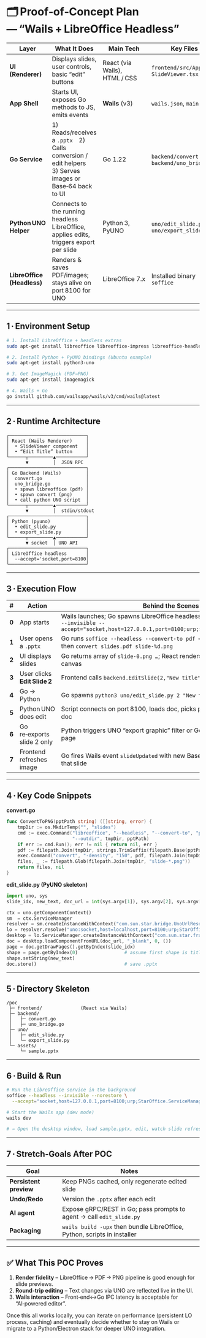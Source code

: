 # 🗂️ Proof‑of‑Concept Plan — “Wails + LibreOffice Headless”

| Layer                      | What It Does                                                                                          | Main Tech                     | Key Files                                     |
| -------------------------- | ----------------------------------------------------------------------------------------------------- | ----------------------------- | --------------------------------------------- |
| **UI (Renderer)**          | Displays slides, user controls, basic “edit” buttons                                                  | React (via Wails), HTML / CSS | `frontend/src/App.tsx`, `SlideViewer.tsx`     |
| **App Shell**              | Starts UI, exposes Go methods to JS, emits events                                                     | **Wails** (v3)                | `wails.json`, `main.go`                       |
| **Go Service**             | 1) Reads/receives a `.pptx` 2) Calls conversion / edit helpers 3) Serves images or Base‑64 back to UI | Go 1.22                       | `backend/convert.go`, `backend/uno_bridge.go` |
| **Python UNO Helper**      | Connects to the running headless LibreOffice, applies edits, triggers export per slide                | Python 3, PyUNO               | `uno/edit_slide.py`, `uno/export_slide.py`    |
| **LibreOffice (Headless)** | Renders & saves PDF/images; stays alive on port 8100 for UNO                                          | LibreOffice 7.x               | Installed binary `soffice`                    |

---

## 1 · Environment Setup

```bash
# 1. Install LibreOffice + headless extras
sudo apt-get install libreoffice libreoffice-impress libreoffice-headless

# 2. Install Python + PyUNO bindings (Ubuntu example)
sudo apt-get install python3-uno

# 3. Get ImageMagick (PDF→PNG)
sudo apt-get install imagemagick

# 4. Wails + Go
go install github.com/wailsapp/wails/v3/cmd/wails@latest
```

---

## 2 · Runtime Architecture

```text
┌────────────────────────────┐
│ React (Wails Renderer)     │
│  • SlideViewer component   │
│  • “Edit Title” button     │
└──────┬─────────▲───────────┘
       ▼         │  JSON RPC
┌────────────────────────────┐
│ Go Backend (Wails)         │
│  convert.go                │
│  uno_bridge.go             │
│  • spawn libreoffice (pdf) │
│  • spawn convert (png)     │
│  • call python UNO script  │
└──────┬─────────▲───────────┘
       ▼         │  stdin/stdout
┌────────────────────────────┐
│ Python (pyuno)             │
│  • edit_slide.py           │
│  • export_slide.py         │
└──────┬─────────▲───────────┘
       ▼ socket  │ UNO API
┌────────────────────────────┐
│ LibreOffice headless       │
│  --accept='socket,port=8100│
└────────────────────────────┘
```

---

## 3 · Execution Flow

| #     | Action                       | Behind the Scenes                                                                                                                                              |
| ----- | ---------------------------- | -------------------------------------------------------------------------------------------------------------------------------------------------------------- |
| **0** | App starts                   | Wails launches; Go spawns LibreOffice headless once: `soffice --headless --invisible --accept="socket,host=127.0.0.1,port=8100;urp;StarOffice.ServiceManager"` |
| **1** | User opens a `.pptx`         | Go runs `soffice --headless --convert-to pdf <file>` → gets `slides.pdf`; then `convert slides.pdf slide-%d.png`                                               |
| **2** | UI displays slides           | Go returns array of `slide‑0.png …`; React renders them in `<img>` tags or a canvas                                                                            |
| **3** | User clicks **Edit Slide 2** | Frontend calls `backend.EditSlide(2,"New title")`                                                                                                              |
| **4** | Go → Python                  | Go spawns `python3 uno/edit_slide.py 2 "New title" file:///<pptx>`                                                                                             |
| **5** | Python UNO does edit         | Script connects on port 8100, loads doc, picks page 2, edits text box, saves doc                                                                               |
| **6** | Go re‑exports slide 2 only   | Python triggers UNO “export graphic” filter or Go reruns PDF→PNG for that page                                                                                 |
| **7** | Frontend refreshes image     | Go fires Wails event `slideUpdated` with new Base‑64; React swaps only that slide                                                                              |

---

## 4 · Key Code Snippets

**convert.go**

```go
func ConvertToPNG(pptPath string) ([]string, error) {
    tmpDir := os.MkdirTemp("", "slides")
    cmd := exec.Command("libreoffice", "--headless", "--convert-to", "pdf",
                        "--outdir", tmpDir, pptPath)
    if err := cmd.Run(); err != nil { return nil, err }
    pdf := filepath.Join(tmpDir, strings.TrimSuffix(filepath.Base(pptPath), ".pptx")+".pdf")
    exec.Command("convert", "-density", "150", pdf, filepath.Join(tmpDir, "slide-%d.png")).Run()
    files, _ := filepath.Glob(filepath.Join(tmpDir, "slide-*.png"))
    return files, nil
}
```

**edit_slide.py (PyUNO skeleton)**

```python
import uno, sys
slide_idx, new_text, doc_url = int(sys.argv[1]), sys.argv[2], sys.argv[3]

ctx = uno.getComponentContext()
sm  = ctx.ServiceManager
resolver = sm.createInstanceWithContext("com.sun.star.bridge.UnoUrlResolver", ctx)
lo = resolver.resolve("uno:socket,host=localhost,port=8100;urp;StarOffice.ComponentContext")
desktop = lo.ServiceManager.createInstanceWithContext("com.sun.star.frame.Desktop", lo)
doc = desktop.loadComponentFromURL(doc_url, "_blank", 0, ())
page = doc.getDrawPages().getByIndex(slide_idx)
shape = page.getByIndex(0)                 # assume first shape is title
shape.setString(new_text)
doc.store()                                # save .pptx
```

---

## 5 · Directory Skeleton

```
/poc
 ├─ frontend/              (React via Wails)
 ├─ backend/
 │   ├─ convert.go
 │   ├─ uno_bridge.go
 ├─ uno/
 │   ├─ edit_slide.py
 │   └─ export_slide.py
 └─ assets/
     └─ sample.pptx
```

---

## 6 · Build & Run

```bash
# Run the LibreOffice service in the background
soffice --headless --invisible --norestore \
  --accept="socket,host=127.0.0.1,port=8100;urp;StarOffice.ServiceManager" &

# Start the Wails app (dev mode)
wails dev

# → Open the desktop window, load sample.pptx, edit, watch slide refresh
```

---

## 7 · Stretch‑Goals After POC

| Goal                   | Notes                                                                    |
| ---------------------- | ------------------------------------------------------------------------ |
| **Persistent preview** | Keep PNGs cached, only regenerate edited slide                           |
| **Undo/Redo**          | Version the `.pptx` after each edit                                      |
| **AI agent**           | Expose gRPC/REST in Go; pass prompts to agent → call `edit_slide.py`     |
| **Packaging**          | `wails build -upx` then bundle LibreOffice, Python, scripts in installer |

---

## ✅ What This POC Proves

1. **Render fidelity** – LibreOffice → PDF → PNG pipeline is good enough for slide previews.
2. **Round‑trip editing** – Text changes via UNO are reflected live in the UI.
3. **Wails interaction** – Front‑end↔Go IPC latency is acceptable for “AI‑powered editor”.

Once this all works locally, you can iterate on performance (persistent LO process, caching) and eventually decide whether to stay on Wails or migrate to a Python/Electron stack for deeper UNO integration.
